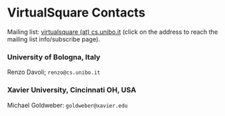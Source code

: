 VirtualSquare Contacts
====

Mailing list: [virtualsquare (at) cs.unibo.it](https://lists.cs.unibo.it/cgi-bin/mailman/listinfo/virtualsquare) 
(click on the address to reach the mailing list info/subscribe page). 

### University of Bologna, Italy
Renzo Davoli; `renzo@cs.unibo.it`

### Xavier University, Cincinnati OH, USA
Michael Goldweber: `goldweber@xavier.edu`


